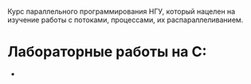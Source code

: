Курс параллельного программирования НГУ, который нацелен на изучение работы с потоками, процессами, их распараллеливанием.

# Лабораторные работы на C:
- 
